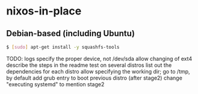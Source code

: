 # nixos-in-place

## Debian-based (including Ubuntu)
```bash
$ [sudo] apt-get install -y squashfs-tools
```

TODO:
  logs
  specify the proper device, not /dev/sda
  allow changing of ext4
  describe the steps in the readme
  test on several distros
  list out the dependencies for each distro
  allow specifying the working dir; go to /tmp, by default
  add grub entry to boot previous distro (after stage2)
  change "executing systemd" to mention stage2
